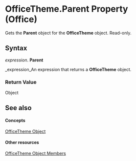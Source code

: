 
# OfficeTheme.Parent Property (Office)

Gets the  **Parent** object for the **OfficeTheme** object. Read-only.


## Syntax

 _expression_. **Parent**

 _expression_An expression that returns a  **OfficeTheme** object.


### Return Value

Object


## See also


#### Concepts


 [OfficeTheme Object](0cdffd48-30cb-b0e7-d9f6-a4c882f82c8a.md)
#### Other resources


 [OfficeTheme Object Members](f905de10-b23d-638a-b170-34ba0bd03cf8.md)

